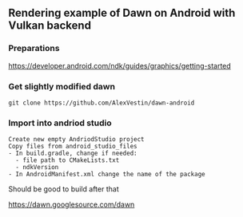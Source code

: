 ## Rendering example of Dawn on Android with Vulkan backend


### Preparations
https://developer.android.com/ndk/guides/graphics/getting-started

### Get slightly modified dawn
```
git clone https://github.com/AlexVestin/dawn-android
```

### Import into andriod studio
``` 
Create new empty AndriodStudio project
Copy files from android_studio_files
- In build.gradle, change if needed:
  - file path to CMakeLists.txt
  - ndkVersion
- In AndroidManifest.xml change the name of the package
```

Should be good to build after that


https://dawn.googlesource.com/dawn